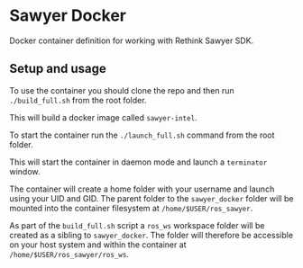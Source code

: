 # Sawyer Docker
Docker container definition for working with Rethink Sawyer SDK.

## Setup and usage
To use the container you should clone the repo and then run
`./build_full.sh`
from the root folder.

This will build a docker image called `sawyer-intel`.

To start the container run the
`./launch_full.sh`
command from the root folder.

This will start the container in daemon mode and launch a `terminator` window.

The container will create a home folder with your username and launch using your UID and GID. The parent folder to the `sawyer_docker` folder will be mounted into the container filesystem at `/home/$USER/ros_sawyer`. 

As part of the `build_full.sh` script a `ros_ws` workspace folder will be created as a sibling to `sawyer_docker`. The folder will therefore be accessible on your host system and within the container at `/home/$USER/ros_sawyer/ros_ws`.

